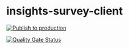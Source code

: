 # insights-survey-client

[![Publish to production](https://github.com/armakuni/insights-survey-client/actions/workflows/publish-to-production.yml/badge.svg)](https://github.com/armakuni/insights-survey-client/actions/workflows/publish-to-production.yml)

[![Quality Gate Status](https://sonarcloud.io/api/project_badges/measure?project=insights-client&metric=alert_status)](https://sonarcloud.io/summary/new_code?id=insights-client)
